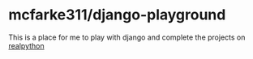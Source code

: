mcfarke311/django-playground
============================

This is a place for me to play with django and complete the projects on [realpython](realpython.com)
